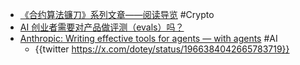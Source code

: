 - [《合约算法镰刀》系列文章——阅读导览](https://x.com/agintender/status/1965664587669213491) #Crypto
- [AI 创业者需要对产品做评测（evals）吗？](https://x.com/dotey/status/1966226782647919041)
- [Anthropic: Writing effective tools for agents — with agents](https://www.anthropic.com/engineering/writing-tools-for-agents) #AI
	- {{twitter https://x.com/dotey/status/1966384042665783719}}